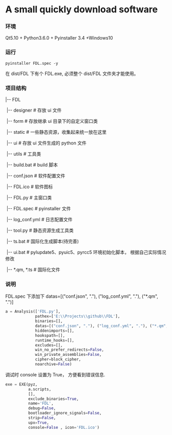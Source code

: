 # A small quickly download software

### 环境

Qt5.10 + Python3.6.0 + Pyinstaller 3.4 +Windows10

### 运行

```shell
pyinstaller FDL.spec -y
```

在 dist/FDL 下有个 FDL.exe, 必须整个 dist/FDL 文件夹才能使用。

### 项目结构

|-- FDL

​	|-- designer  # 存放 ui 文件

​	|-- form  # 存放继承 ui 目录下的自定义窗口类

​	|-- static  # 一些静态资源，收集起来统一放在这里

​	|-- ui  # 存放 ui 文件生成的 python 文件

​	|-- utils  # 工具类

​	|-- build.bat  # build 脚本

​	|-- conf.json  # 软件配置文件

​	|-- FDL.ico  # 软件图标

​	|-- FDL.py  # 主窗口类

​	|-- FDL.spec  # pyinstaller 文件

​	|-- log_conf.yml  # 日志配置文件

​	|-- tool.py  # 静态资源生成工具类

​	|-- ts.bat  # 国际化生成脚本(待完善)

​	|-- ui.bat  # pylupdate5、pyuic5、pyrcc5 环境初始化脚本， 根据自己实际情况修改

​	|-- *.qm, *.ts  # 国际化文件

### 说明

FDL.spec 下添加下 datas=[("conf.json", "."), ("log_conf.yml", "."), ("*.qm", ".")]

```python
a = Analysis(['FDL.py'],
             pathex=['E:\\Projects\\github\\FDL'],
             binaries=[],
             datas=[("conf.json", "."), ("log_conf.yml", "."), ("*.qm", ".")],
             hiddenimports=[],
             hookspath=[],
             runtime_hooks=[],
             excludes=[],
             win_no_prefer_redirects=False,
             win_private_assemblies=False,
             cipher=block_cipher,
             noarchive=False)
```



调试时 console 设置为 True， 方便看到错误信息.

```python
exe = EXE(pyz,
          a.scripts,
          [],
          exclude_binaries=True,
          name='FDL',
          debug=False,
          bootloader_ignore_signals=False,
          strip=False,
          upx=True,
          console=False , icon='FDL.ico')
```

